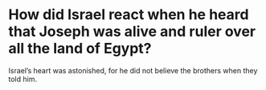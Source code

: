 # How did Israel react when he heard that Joseph was alive and ruler over all the land of Egypt?

Israel’s heart was astonished, for he did not believe the brothers when they told him.
